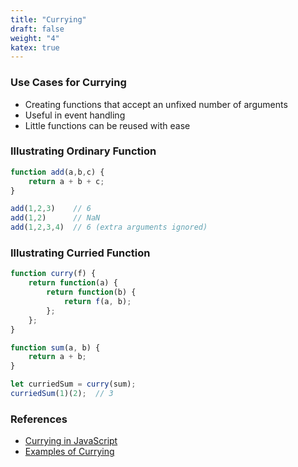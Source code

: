 ```yaml
---
title: "Currying"
draft: false
weight: "4"
katex: true
---
```


### Use Cases for Currying
- Creating functions that accept an unfixed number of arguments
- Useful in event handling
- Little functions can be reused with ease

### Illustrating Ordinary Function
```js
function add(a,b,c) {
    return a + b + c;
}

add(1,2,3)    // 6
add(1,2)      // NaN
add(1,2,3,4)  // 6 (extra arguments ignored)
```

### Illustrating Curried Function
```js
function curry(f) {
    return function(a) {
        return function(b) {
            return f(a, b);
        };
    };
}

function sum(a, b) {
    return a + b;
}

let curriedSum = curry(sum);
curriedSum(1)(2);  // 3
```

### References
- [Currying in JavaScript](https://javascript.info/currying-partials)
- [Examples of Currying](https://codeburst.io/currying-in-javascript-ba51eb9778dc)
